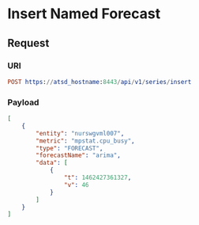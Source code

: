 # Insert Named Forecast

## Request

### URI

```elm
POST https://atsd_hostname:8443/api/v1/series/insert
```

### Payload

```json
[
    {
        "entity": "nurswgvml007",
        "metric": "mpstat.cpu_busy",
        "type": "FORECAST",
        "forecastName": "arima",
        "data": [
            {
                "t": 1462427361327,
                "v": 46
            }
        ]
    }
]
```